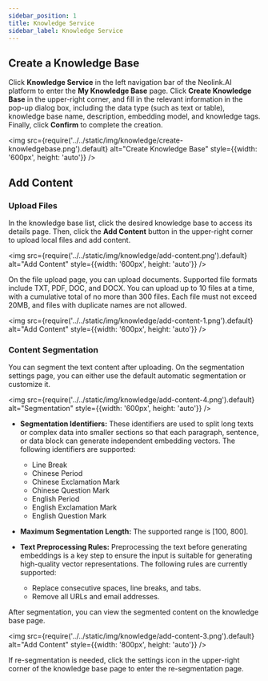 ```yaml
---
sidebar_position: 1
title: Knowledge Service
sidebar_label: Knowledge Service
---
```


## Create a Knowledge Base

Click **Knowledge Service** in the left navigation bar of the Neolink.AI platform to enter the **My Knowledge Base** page. Click **Create Knowledge Base** in the upper-right corner, and fill in the relevant information in the pop-up dialog box, including the data type (such as text or table), knowledge base name, description, embedding model, and knowledge tags. Finally, click **Confirm** to complete the creation.

<img src={require('../../static/img/knowledge/create-knowledgebase.png').default} alt="Create Knowledge Base" style={{width: '600px', height: 'auto'}} />

## Add Content

### Upload Files

In the knowledge base list, click the desired knowledge base to access its details page. Then, click the **Add Content** button in the upper-right corner to upload local files and add content.

<img src={require('../../static/img/knowledge/add-content.png').default} alt="Add Content" style={{width: '600px', height: 'auto'}} />

On the file upload page, you can upload documents. Supported file formats include TXT, PDF, DOC, and DOCX. You can upload up to 10 files at a time, with a cumulative total of no more than 300 files. Each file must not exceed 20MB, and files with duplicate names are not allowed.

<img src={require('../../static/img/knowledge/add-content-1.png').default} alt="Add Content" style={{width: '600px', height: 'auto'}} />

### Content Segmentation

You can segment the text content after uploading. On the segmentation settings page, you can either use the default automatic segmentation or customize it.

<img src={require('../../static/img/knowledge/add-content-4.png').default} alt="Segmentation" style={{width: '600px', height: 'auto'}} />

- **Segmentation Identifiers:** These identifiers are used to split long texts or complex data into smaller sections so that each paragraph, sentence, or data block can generate independent embedding vectors. The following identifiers are supported:

  - Line Break
  - Chinese Period
  - Chinese Exclamation Mark
  - Chinese Question Mark
  - English Period
  - English Exclamation Mark
  - English Question Mark

- **Maximum Segmentation Length:** The supported range is [100, 800].

- **Text Preprocessing Rules:** Preprocessing the text before generating embeddings is a key step to ensure the input is suitable for generating high-quality vector representations. The following rules are currently supported:
  - Replace consecutive spaces, line breaks, and tabs.
  - Remove all URLs and email addresses.

After segmentation, you can view the segmented content on the knowledge base page.

<img src={require('../../static/img/knowledge/add-content-3.png').default} alt="Add Content" style={{width: '800px', height: 'auto'}} />

If re-segmentation is needed, click the settings icon in the upper-right corner of the knowledge base page to enter the re-segmentation page.
